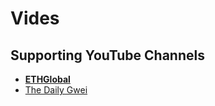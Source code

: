 # Vides

## Supporting YouTube Channels
- [**ETHGlobal**](https://www.youtube.com/@ETHGlobal)
- [The Daily Gwei](https://www.youtube.com/@TheDailyGwei)
